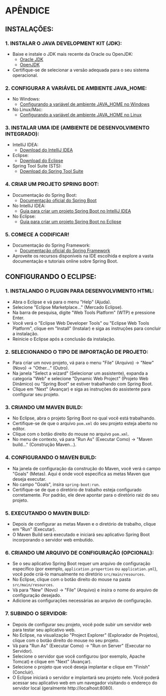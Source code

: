 # APÊNDICE
## INSTALAÇÕES:
### 1. INSTALAR O JAVA DEVELOPMENT KIT (JDK):
   - Baixe e instale o JDK mais recente da Oracle ou OpenJDK:
     - [Oracle JDK](https://www.oracle.com/java/technologies/javase-jdk11-downloads.html)
     - [OpenJDK](https://adoptopenjdk.net/)
   - Certifique-se de selecionar a versão adequada para o seu sistema operacional.

### 2. CONFIGURAR A VARIÁVEL DE AMBIENTE JAVA_HOME:
   - No Windows:
     - [Configurando a variável de ambiente JAVA_HOME no Windows](https://mkyong.com/java/how-to-set-java_home-on-windows-10/)
   - No Linux/Mac:
     - [Configurando a variável de ambiente JAVA_HOME no Linux](https://linuxize.com/post/how-to-set-and-list-environment-variables-in-linux/)

### 3. INSTALAR UMA IDE (AMBIENTE DE DESENVOLVIMENTO INTEGRADO):
   - IntelliJ IDEA:
     - [Download do IntelliJ IDEA](https://www.jetbrains.com/idea/download/)
   - Eclipse:
     - [Download do Eclipse](https://www.eclipse.org/downloads/)
   - Spring Tool Suite (STS):
     - [Download do Spring Tool Suite](https://spring.io/tools)

### 4. CRIAR UM PROJETO SPRING BOOT:
   - Documentação do Spring Boot:
     - [Documentação oficial do Spring Boot](https://docs.spring.io/spring-boot/docs/current/reference/html/index.html)
   - No IntelliJ IDEA:
     - [Guia para criar um projeto Spring Boot no IntelliJ IDEA](https://www.jetbrains.com/help/idea/spring-boot.html#start)
   - No Eclipse:
     - [Guia para criar um projeto Spring Boot no Eclipse](https://www.baeldung.com/spring-boot-eclipse)

### 5. COMECE A CODIFICAR!
   - Documentação do Spring Framework:
     - [Documentação oficial do Spring Framework](https://docs.spring.io/spring-framework/docs/current/reference/html/index.html)
   - Aproveite os recursos disponíveis na IDE escolhida e explore a vasta documentação e tutoriais online sobre Spring Boot.

## CONFIGURANDO O ECLIPSE:
### 1. **INSTALANDO O PLUGIN PARA DESENVOLVIMENTO HTML**:
   - Abra o Eclipse e vá para o menu "Help" (Ajuda).
   - Selecione "Eclipse Marketplace..." (Mercado Eclipse).
   - Na barra de pesquisa, digite "Web Tools Platform" (WTP) e pressione Enter.
   - Você verá o "Eclipse Web Developer Tools" ou "Eclipse Web Tools Platform", clique em "Install" (Instalar) e siga as instruções para concluir a instalação.
   - Reinicie o Eclipse após a conclusão da instalação.

### 2. **SELECIONANDO O TIPO DE IMPORTAÇÃO DE PROJETO**:
   - Para criar um novo projeto, vá para o menu "File" (Arquivo) -> "New" (Novo) -> "Other..." (Outro).
   - Na janela "Select a wizard" (Selecionar um assistente), expanda a categoria "Web" e selecione "Dynamic Web Project" (Projeto Web Dinâmico) ou "Spring Boot" se estiver trabalhando com Spring Boot.
   - Clique em "Next" (Avançar) e siga as instruções do assistente para configurar seu projeto.

### 3. CRIANDO UM MAVEN BUILD:
   - No Eclipse, abra o projeto Spring Boot no qual você está trabalhando.
   - Certifique-se de que o arquivo `pom.xml` do seu projeto esteja aberto no editor.
   - Clique com o botão direito do mouse no arquivo `pom.xml`.
   - No menu de contexto, vá para "Run As" (Executar Como) -> "Maven build..." (Construção Maven...).

### 4. CONFIGURANDO O MAVEN BUILD:
   - Na janela de configuração da construção do Maven, você verá o campo "Goals" (Metas). Aqui é onde você especifica as metas Maven que deseja executar.
   - No campo "Goals", insira `spring-boot:run`.
   - Certifique-se de que o diretório de trabalho esteja configurado corretamente. Por padrão, ele deve apontar para o diretório raiz do seu projeto.

### 5. EXECUTANDO O MAVEN BUILD:
   - Depois de configurar as metas Maven e o diretório de trabalho, clique em "Run" (Executar).
   - O Maven Build será executado e iniciará seu aplicativo Spring Boot incorporando o servidor web embutido.

### 6. CRIANDO UM ARQUIVO DE CONFIGURAÇÃO (OPCIONAL):
   - Se o seu aplicativo Spring Boot requer um arquivo de configuração específico (por exemplo, `application.properties` ou `application.yml`), você pode criá-lo manualmente no diretório `src/main/resources`.
   - No Eclipse, clique com o botão direito do mouse na pasta `src/main/resources`.
   - Vá para "New" (Novo) -> "File" (Arquivo) e insira o nome do arquivo de configuração desejado.
   - Adicione as configurações necessárias ao arquivo de configuração.

### 7. **SUBINDO O SERVIDOR**:
   - Depois de configurar seu projeto, você pode subir um servidor web para testar seu aplicativo web.
   - No Eclipse, na visualização "Project Explorer" (Explorador de Projetos), clique com o botão direito do mouse no seu projeto.
   - Vá para "Run As" (Executar Como) -> "Run on Server" (Executar no Servidor).
   - Selecione o servidor que você configurou (por exemplo, Apache Tomcat) e clique em "Next" (Avançar).
   - Selecione o projeto que você deseja implantar e clique em "Finish" (Concluir).
   - O Eclipse iniciará o servidor e implantará seu projeto nele. Você poderá acessar seu aplicativo web em um navegador visitando o endereço do servidor local (geralmente http://localhost:8080).
 
